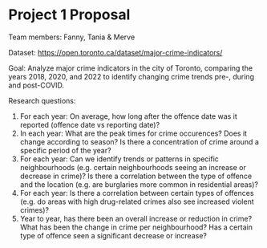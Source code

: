 # Project 1 Proposal

Team members: Fanny, Tania & Merve

Dataset: https://open.toronto.ca/dataset/major-crime-indicators/

Goal: Analyze major crime indicators in the city of Toronto, comparing the years 2018, 2020, and 2022 to identify changing crime trends pre-, during and post-COVID.

Research questions:
1. For each year: On average, how long after the offence date was it reported (offence date vs reporting date)?
2. In each year: What are the peak times for crime occurences? Does it change according to season? Is there a concentration of crime around a specific period of the year?
3. For each year: Can we identify trends or patterns in specific neighbourhoods (e.g. certain neighbourhoods seeing an increase or decrease in crime)? Is there a correlation between the type of offence and the location (e.g. are burglaries more common in residential areas)?
4. For each year: Is there a correlation between certain types of offences (e.g. do areas with high drug-related crimes also see increased violent crimes)?
5. Year to year, has there been an overall increase or reduction in crime? What has been the change in crime per neighbourhood? Has a certain type of offence seen a significant decrease or increase?
